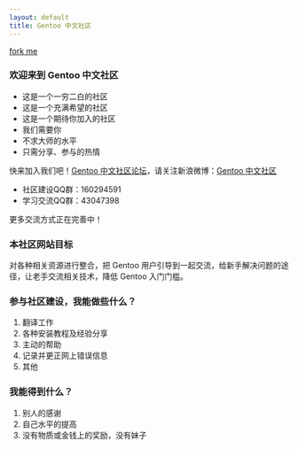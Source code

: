 ```yaml
---
layout: default
title: Gentoo 中文社区
---
```


[fork me](https://github.com/Gentoo-zh/gentoo-zh.github.com)

### 欢迎来到 Gentoo 中文社区

- 这是一个一穷二白的社区
- 这是一个充满希望的社区
- 这是一个期待你加入的社区
- 我们需要你
- 不求大师的水平
- 只需分享、参与的热情

快来加入我们吧！[Gentoo 中文社区论坛](http://www.gentoo.org.cn/forums)，请关注新浪微博：[Gentoo 中文社区](http://weibo.com/gentoocn/)

- 社区建设QQ群：160294591
- 学习交流QQ群：43047398

更多交流方式正在完善中！

### 本社区网站目标

对各种相关资源进行整合，把 Gentoo 用户引导到一起交流，给新手解决问题的途径，让老手交流相关技术，降低 Gentoo 入门门槛。

### 参与社区建设，我能做些什么？

1. 翻译工作
2. 各种安装教程及经验分享
3. 主动的帮助
4. 记录并更正网上错误信息
5. 其他

### 我能得到什么？
1. 别人的感谢
2. 自己水平的提高
3. 没有物质或金钱上的奖励，没有妹子


